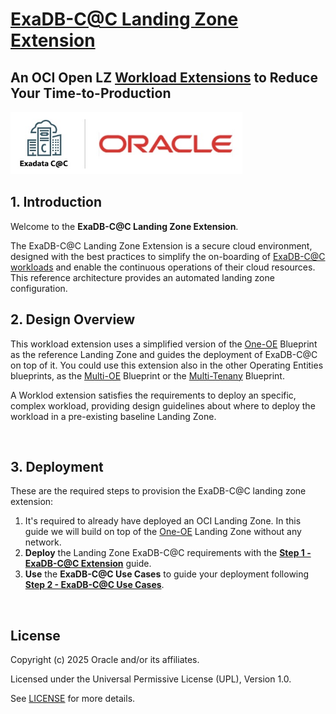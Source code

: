 # **[ExaDB-C@C Landing Zone Extension](#)**   <!-- omit from toc -->
## **An OCI Open LZ [Workload Extensions](#) to Reduce Your Time-to-Production** <!-- omit from toc -->

 <img src="../../commons/images/icon_exacc.jpg" height="100">
&nbsp; 

## **1. Introduction**
Welcome to the **ExaDB-C@C Landing Zone Extension**.

The ExaDB-C@C Landing Zone Extension is a secure cloud environment, designed with the best practices to simplify the on-boarding of [ExaDB-C@C workloads](https://www.oracle.com/es/engineered-systems/exadata/cloud-at-customer/) and enable the continuous operations of their cloud resources. This reference architecture provides an automated landing zone configuration.
&nbsp;

## **2. Design Overview**
This workload extension uses a simplified version of the [One-OE](https://github.com/oracle-quickstart/terraform-oci-open-lz/tree/master/blueprints/one-oe) Blueprint as the reference Landing Zone and guides the deployment of ExaDB-C@C on top of it. You could use this extension also in the other Operating Entities blueprints, as the [Multi-OE](https://github.com/oracle-quickstart/terraform-oci-open-lz/tree/master/blueprints/multi-oe) Blueprint or the [Multi-Tenany](https://github.com/oracle-quickstart/terraform-oci-open-lz/tree/master/blueprints/multi-tenancy) Blueprint.

A Worklod extension satisfies the requirements to deploy an specific, complex workload, providing design guidelines about where to deploy the workload in a pre-existing baseline Landing Zone.

&nbsp;

## **3. Deployment**

These are the required steps to provision the ExaDB-C@C landing zone extension:

 1. It's required to already have deployed an OCI Landing Zone. In this guide we will build on top of the [One-OE](https://github.com/oracle-quickstart/terraform-oci-open-lz/tree/master/blueprints/one-oe) Landing Zone without any network.
 2. **Deploy** the Landing Zone ExaDB-C@C requirements with the [**Step 1 - ExaDB-C@C Extension**](1_exacc_extension/) guide.
 3. **Use** the **ExaDB-C@C Use Cases** to guide your deployment following [**Step 2 - ExaDB-C@C Use Cases**](2_exacc_use_cases/).

&nbsp;

## License <!-- omit from toc -->

Copyright (c) 2025 Oracle and/or its affiliates.

Licensed under the Universal Permissive License (UPL), Version 1.0.

See [LICENSE](/LICENSE) for more details.